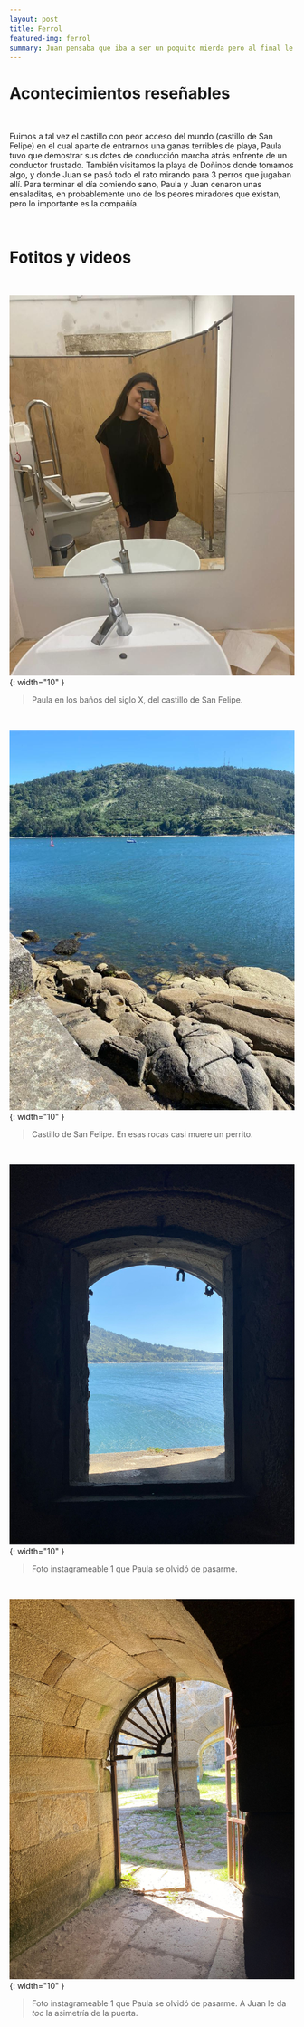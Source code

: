 ```yaml
---
layout: post
title: Ferrol
featured-img: ferrol
summary: Juan pensaba que iba a ser un poquito mierda pero al final le acabó gustando, debió ser por la compañía
---
```


# Acontecimientos reseñables

&nbsp;

Fuimos a tal vez el castillo con peor acceso del mundo (castillo de San Felipe) en el cual aparte de entrarnos una ganas terribles de playa, Paula tuvo que demostrar sus dotes de conducción marcha atrás enfrente de un conductor frustado. También visitamos la playa de Doñinos donde tomamos algo, y donde Juan se pasó todo el rato mirando para 3 perros que jugaban allí. Para terminar el día comiendo sano, Paula y Juan cenaron unas ensaladitas, en probablemente uno de los peores miradores que existan, pero lo importante es la compañía.

&nbsp;

# Fotitos y videos

&nbsp;

![alt text](/assets/img/posts/Ferrol/Ferrol1.jpeg){: width="10" }

> Paula en los baños del siglo X, del castillo de San Felipe.

&nbsp;

![alt text](/assets/img/posts/Ferrol/Ferrol2.jpeg){: width="10" }

> Castillo de San Felipe. En esas rocas casi muere un perrito.

&nbsp;

![alt text](/assets/img/posts/Ferrol/Ferrol3.jpeg){: width="10" }

> Foto instagrameable 1 que Paula se olvidó de pasarme.

&nbsp;

![alt text](/assets/img/posts/Ferrol/Ferrol4.jpeg){: width="10" }

> Foto instagrameable 1 que Paula se olvidó de pasarme. A Juan le da _toc_ la asimetría de la puerta.

&nbsp;